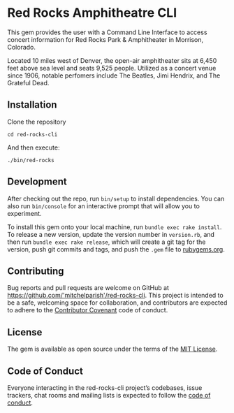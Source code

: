 # Red Rocks Amphitheatre CLI

This gem provides the user with a Command Line Interface to access concert information for Red Rocks Park & Amphitheater in Morrison, Colorado.

Located 10 miles west of Denver, the open-air amphitheater sits at 6,450 feet above sea level and seats 9,525 people. Utilized as a concert venue since 1906, notable perfomers include The Beatles, Jimi Hendrix, and The Grateful Dead.

## Installation

Clone the repository

```cd red-rocks-cli```

And then execute:

```./bin/red-rocks```

## Development

After checking out the repo, run `bin/setup` to install dependencies. You can also run `bin/console` for an interactive prompt that will allow you to experiment.

To install this gem onto your local machine, run `bundle exec rake install`. To release a new version, update the version number in `version.rb`, and then run `bundle exec rake release`, which will create a git tag for the version, push git commits and tags, and push the `.gem` file to [rubygems.org](https://rubygems.org).

## Contributing

Bug reports and pull requests are welcome on GitHub at https://github.com/'mitchelparish'/red-rocks-cli. This project is intended to be a safe, welcoming space for collaboration, and contributors are expected to adhere to the [Contributor Covenant](http://contributor-covenant.org) code of conduct.

## License

The gem is available as open source under the terms of the [MIT License](https://opensource.org/licenses/MIT).

## Code of Conduct

Everyone interacting in the red-rocks-cli project’s codebases, issue trackers, chat rooms and mailing lists is expected to follow the [code of conduct](https://github.com/'mitchelparish'/red-rocks-cli/blob/master/CODE_OF_CONDUCT.md).
